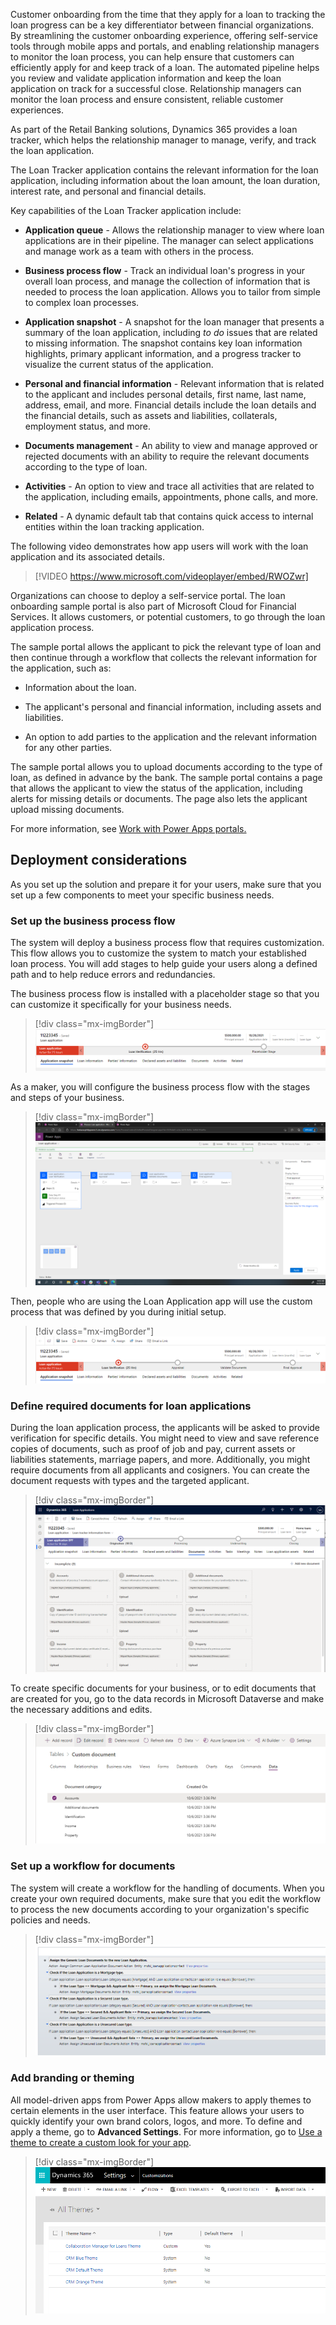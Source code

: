 Customer onboarding from the time that they apply for a loan to tracking the loan progress can be a key differentiator between financial organizations. By streamlining the customer onboarding experience, offering self-service tools through mobile apps and portals, and enabling relationship managers to monitor the loan process, you can help ensure that customers can efficiently apply for and keep track of a loan. The automated pipeline helps you review and validate application information and keep the loan application on track for a successful close. Relationship managers can monitor the loan process and ensure consistent, reliable customer experiences.

As part of the Retail Banking solutions, Dynamics 365 provides a loan tracker, which helps the relationship manager to manage, verify, and track the loan application.

The Loan Tracker application contains the relevant information for the loan application, including information about the loan amount, the loan duration, interest rate, and personal and financial details.

Key capabilities of the Loan Tracker application include:

- **Application queue** - Allows the relationship manager to view where loan applications are in their pipeline. The manager can select applications and manage work as a team with others in the process.

- **Business process flow** - Track an individual loan's progress in your overall loan process, and manage the collection of information that is needed to process the loan application. Allows you to tailor from simple to complex loan processes.

- **Application snapshot** - A snapshot for the loan manager that presents a summary of the loan application, including *to do* issues that are related to missing information. The snapshot contains key loan information highlights, primary applicant information, and a progress tracker to visualize the current status of the application.

- **Personal and financial information** - Relevant information that is related to the applicant and includes personal details, first name, last name, address, email, and more. Financial details include the loan details and the financial details, such as assets and liabilities, collaterals, employment status, and more.

- **Documents management** - An ability to view and manage approved or rejected documents with an ability to require the relevant documents according to the type of loan.

- **Activities** - An option to view and trace all activities that are related to the application, including emails, appointments, phone calls, and more.

- **Related** - A dynamic default tab that contains quick access to internal entities within the loan tracking application.

The following video demonstrates how app users will work with the loan application and its associated details.

> [!VIDEO https://www.microsoft.com/videoplayer/embed/RWOZwr]

Organizations can choose to deploy a self-service portal. The loan onboarding sample portal is also part of Microsoft Cloud for Financial Services. It allows customers, or potential customers, to go through the loan application process.

The sample portal allows the applicant to pick the relevant type of loan and then continue through a workflow that collects the relevant information for the application, such as:

-   Information about the loan.

-   The applicant's personal and financial information, including assets and liabilities.

-   An option to add parties to the application and the relevant information for any other parties.

The sample portal allows you to upload documents according to the type of loan, as defined in advance by the bank. The sample portal contains a page that allows the applicant to view the status of the application, including alerts for missing details or documents. The page also lets the applicant upload missing documents.

For more information, see [Work with Power Apps portals.](/training/paths/work-power-apps-portals/?azure-portal=true)

## Deployment considerations

As you set up the solution and prepare it for your users, make sure that you set up a few components to meet your specific business needs.

### Set up the business process flow

The system will deploy a business process flow that requires customization. This flow allows you to customize the system to match your established loan process. You will add stages to help guide your users along a defined path and to help reduce errors and redundancies.

The business process flow is installed with a placeholder stage so that you can customize it specifically for your business needs.

> [!div class="mx-imgBorder"]
> [![Screenshot of the default business process flow that you will need to customize.](../media/default-business-process-flow.png)](../media/default-business-process-flow.png#lightbox)

As a maker, you will configure the business process flow with the stages and steps of your business.

> [!div class="mx-imgBorder"]
> [![Screenshot of the business process flow editor.](../media/editor.png)](../media/editor.png#lightbox)

Then, people who are using the Loan Application app will use the custom process that was defined by you during initial setup.

> [!div class="mx-imgBorder"]
> [![Screenshot of the customized business process flow.](../media/customized-business-process-flow.png)](../media/customized-business-process-flow.png#lightbox)

### Define required documents for loan applications

During the loan application process, the applicants will be asked to provide verification for specific details. You might need to view and save reference copies of documents, such as proof of job and pay, current assets or liabilities statements, marriage papers, and more. Additionally, you might require documents from all applicants and cosigners. You can create the document requests with types and the targeted applicant.

> [!div class="mx-imgBorder"]
> [![Screenshot from the Loan Application app, showing the Documents tab.](../media/documents.png)](../media/documents.png#lightbox)

To create specific documents for your business, or to edit documents that are created for you, go to the data records in Microsoft Dataverse and make the necessary additions and edits.

> [!div class="mx-imgBorder"]
> [![Screenshot of the user interface of how to add a document for loan processing.](../media/add-document.png)](../media/add-document.png#lightbox)

### Set up a workflow for documents

The system will create a workflow for the handling of documents. When you create your own required documents, make sure that you edit the workflow to process the new documents according to your organization's specific policies and needs.

> [!div class="mx-imgBorder"]
> [![Screenshot of the workflow definition for processing documents.](../media/workflow-definition.png)](../media/workflow-definition.png#lightbox)

### Add branding or theming

All model-driven apps from Power Apps allow makers to apply themes to certain elements in the user interface. This feature allows your users to quickly identify your own brand colors, logos, and more. To define and apply a theme, go to **Advanced Settings**. For more information, go to [Use a theme to create a custom look for your app](/power-apps/maker/model-driven-apps/create-themes-organization-branding/?azure-portal=true).

> [!div class="mx-imgBorder"]
> [![Screenshot of editing and applying a different theme to your app.](../media/theme.png)](../media/theme.png#lightbox)
